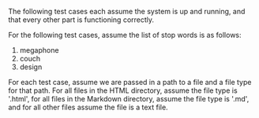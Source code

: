 The following test cases each assume the system is up and running, and that every other part is functioning correctly.

For the following test cases, assume the list of stop words is as follows:
1. megaphone
2. couch
3. design

For each test case, assume we are passed in a path to a file and a file type for that path. For all files in the HTML directory, assume the file type is '.html', for all files in the Markdown directory, assume the file type is '.md', and for all other files assume the file is a text file.
